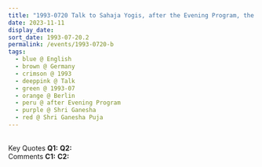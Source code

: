 ```yaml
---
title: "1993-0720 Talk to Sahaja Yogis, after the Evening Program, the Day before Śhrī Gaṇeśha Pūjā, Berlin, Germany"
date: 2023-11-11
display_date: 
sort_date: 1993-07-20.2
permalink: /events/1993-0720-b
tags:
  - blue @ English
  - brown @ Germany
  - crimson @ 1993
  - deeppink @ Talk
  - green @ 1993-07
  - orange @ Berlin
  - peru @ after Evening Program
  - purple @ Shri Ganesha
  - red @ Shri Ganesha Puja 
---
```


<br>

<wave-list>
  <list-title color="DarkSeaGreen" width="55">Key Quotes</list-title>
  <list-item color="BlanchedAlmond" width="280"><b>Q1:</b> <i></i></list-item>
  <list-item color="Lavender" width="280"><b>Q2:</b> <i></i></list-item>
</wave-list>

<br>

<wave-list>
  <list-title color="DarkSeaGreen" width="55">Comments</list-title>
  <list-item color="BlanchedAlmond" width="280"><b>C1:</b> <i></i></list-item>
  <list-item color="Lavender" width="280"><b>C2:</b> <i></i></list-item>
</wave-list>